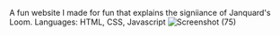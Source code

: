A fun website I made for fun that explains the signiiance of Janquard's Loom.
Languages: HTML, CSS, Javascript
![Screenshot (75)](https://github.com/quangshuynh/Janquard-s-Loom/assets/3589146/9f371b37-2577-4e05-a1b9-fcb29d8a146e)
